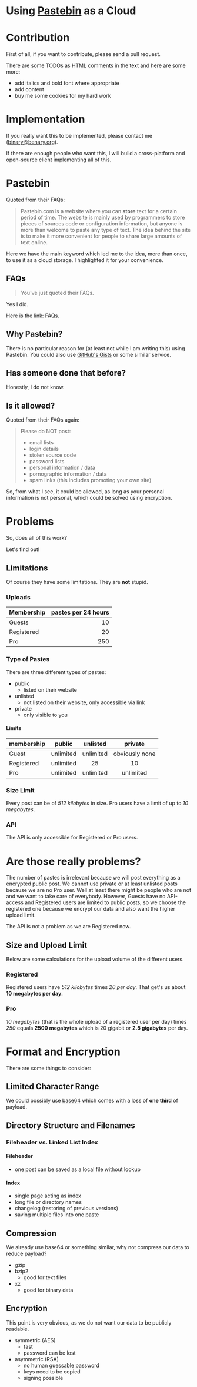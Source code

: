 Using [Pastebin](http://pastebin.com) as a Cloud
================================================


# Contribution

First of all, if you want to contribute, please send a pull request.

There are some TODOs as HTML comments in the text and here are some more:

- add italics and bold font where appropriate
- add content
- buy me some cookies for my hard work


# Implementation

If you really want this to be implemented, please contact me
([binary@benary.org](mailto:binary@benary.org)).

If there are enough people who want this, I will build a cross-platform and
open-source client implementing all of this.

# Pastebin

Quoted from their FAQs:

> Pastebin.com is a website where you can **store** text for a certain period of
> time. The website is mainly used by programmers to store pieces of sources
> code or configuration information, but anyone is more than welcome to paste
> any type of text. The idea behind the site is to make it more convenient for
> people to share large amounts of text online.

Here we have the main keyword which led me to the idea, more than once, to use
it as a cloud storage.
I highlighted it for your convenience.

## FAQs

> You've just quoted their FAQs.

Yes I did.

Here is the link: [FAQs](http://pastebin.com/faq).

## Why Pastebin?

There is no particular reason for (at least not while I am writing this) using
Pastebin. You could also use [GitHub's Gists](https://gist.github.com) or some
similar service.

## Has someone done that before?

Honestly, I do not know.

## Is it allowed?

Quoted from their FAQs again:

> Please do NOT post:
> - email lists
> - login details
> - stolen source code
> - password lists
> - personal information / data
> - pornographic information / data
> - spam links (this includes promoting your own site)

So, from what I see, it could be allowed, as long as your personal information
is not personal, which could be solved using encryption.

<!-- TODO: check if it could really be done -->


# Problems

So, does all of this work?

Let's find out!

## Limitations

Of course they have some limitations. They are **not** stupid.

### Uploads

| Membership | pastes per 24 hours |
| :--------- | ------------------: |
| Guests     |    10               |
| Registered |    20               |
| Pro        |   250               |

### Type of Pastes

There are three different types of pastes:

- public
	- listed on their website
- unlisted
	- not listed on their website, only accessible via link
- private
	- only visible to you

#### Limits

| membership | public    | unlisted  | private        |
| :--------- | :-------: | :-------: | :------------: |
| Guest      | unlimited | unlimited | obviously none |
| Registered | unlimited | 25        | 10             |
| Pro        | unlimited | unlimited | unlimited      |

### Size Limit

Every post can be of _512 kilobytes_ in size.
Pro users have a limit of up to _10 megabytes_.

<!-- TODO: check if they mean powers of ten or two -->

### API

The API is only accessible for Registered or Pro users.


# Are those really problems?

The number of pastes is irrelevant because we will post everything as a
encrypted public post.
We cannot use private or at least unlisted posts because we are no Pro user.
Well at least there might be people who are not and we want to take care of
everybody.
However, Guests have no API-access and Registered users are limited to public
posts, so we choose the registered one because we encrypt our data and also want
the higher upload limit.

The API is not a problem as we are Registered now.

## Size and Upload Limit

Below are some calculations for the upload volume of the different users.

### Registered

Registered users have _512 kilobytes_ times _20 per day_.
That get's us about **10 megabytes per day**.

### Pro

_10 megabytes_ (that is the whole upload of a registered user per day) times
_250_ equals **2500 megabytes** which is 20 gigabit or **2.5 gigabytes** per day.


# Format and Encryption

There are some things to consider:

## Limited Character Range

We could possibly use [base64](https://en.wikipedia.org/wiki/Base64) which comes
with a loss of **one third** of payload.

## Directory Structure and Filenames

### Fileheader vs. Linked List Index

#### Fileheader

- one post can be saved as a local file without lookup

#### Index

- single page acting as index
- long file or directory names
- changelog (restoring of previous versions)
- saving multiple files into one paste

## Compression

We already use base64 or something similar, why not compress our data to reduce
payload?

- gzip
- bzip2
	- good for text files
- xz
	- good for binary data

<!-- TODO: add more -->

## Encryption

This point is very obvious, as we do not want our data to be publicly readable.

- symmetric (AES)
	- fast
	- password can be lost
- asymmetric (RSA)
	- no human guessable password
	- keys need to be copied
	- signing possible

<!-- TODO: add more algorithms -->

